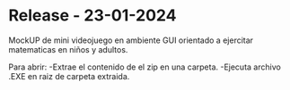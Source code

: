 # Release - 23-01-2024
MockUP de mini videojuego en ambiente GUI orientado a ejercitar matematicas en niños y adultos.

Para abrir:
 -Extrae el contenido de el zip en una carpeta.
 -Ejecuta archivo .EXE en raiz de carpeta extraida.